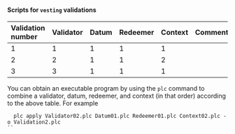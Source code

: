 #### Scripts for `vesting` validations

| Validation number | Validator | Datum | Redeemer | Context | Comments |
|:------------------|:----------|:------|:---------|:--------| :--------|
| 1                 | 1         | 1     | 1        | 1       |          |
| 2                 | 2         | 1     | 1        | 2       |          |
| 3                 | 3         | 1     | 1        | 1       |          |

You can obtain an executable program by using the `plc` command to combine a
validator, datum, redeemer, and context (in that order) according to the above
table.  For example

```
  plc apply Validator02.plc Datum01.plc Redeemer01.plc Context02.plc -o Validation2.plc
``
